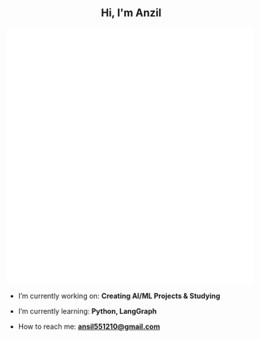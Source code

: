 <h2 align="center">Hi, I'm Anzil</h2>
<img align="center" width="500" src="https://raw.githubusercontent.com/dewkiks/dewkiks/main/github-metrics.svg" alt="GitHub Metrics" />

- I’m currently working on: **Creating AI/ML Projects & Studying**

- I’m currently learning: **Python, LangGraph**

- How to reach me: **ansil551210@gmail.com**
